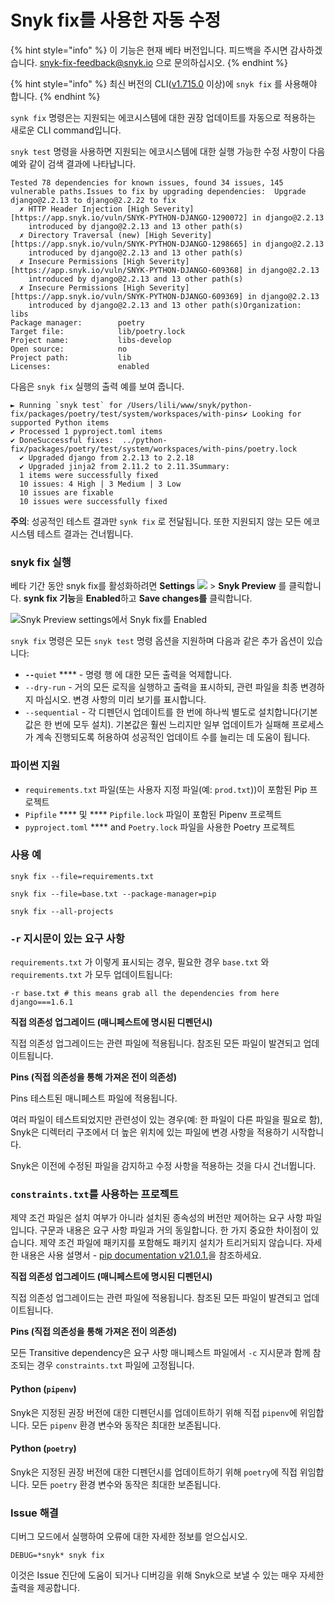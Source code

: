 # Snyk fix를 사용한 자동 수정

{% hint style="info" %}
이 기능은 현재 베타 버전입니다. 피드백을 주시면 감사하겠습니다.  [snyk-fix-feedback@snyk.io](mailto:snyk-fix-feedback@snyk.io) 으로 문의하십시오.
{% endhint %}

{% hint style="info" %}
최신 버전의 CLI([v1.715.0](https://github.com/snyk/cli/releases/tag/v1.715.0) 이상)에 `snyk fix` 를 사용해야 합니다.
{% endhint %}

`synk fix` 명령은는 지원되는 에코시스템에 대한 권장 업데이트를 자동으로 적용하는 새로운 CLI command입니다.

`snyk test` 명령을 사용하면 지원되는 에코시스템에 대한 실행 가능한 수정 사항이 다음 예와 같이 검색 결과에 나타납니다.

```
Tested 78 dependencies for known issues, found 34 issues, 145 vulnerable paths.Issues to fix by upgrading dependencies:  Upgrade django@2.2.13 to django@2.2.22 to fix
  ✗ HTTP Header Injection [High Severity][https://app.snyk.io/vuln/SNYK-PYTHON-DJANGO-1290072] in django@2.2.13
    introduced by django@2.2.13 and 13 other path(s)
  ✗ Directory Traversal (new) [High Severity][https://app.snyk.io/vuln/SNYK-PYTHON-DJANGO-1298665] in django@2.2.13
    introduced by django@2.2.13 and 13 other path(s)
  ✗ Insecure Permissions [High Severity][https://app.snyk.io/vuln/SNYK-PYTHON-DJANGO-609368] in django@2.2.13
    introduced by django@2.2.13 and 13 other path(s)
  ✗ Insecure Permissions [High Severity][https://app.snyk.io/vuln/SNYK-PYTHON-DJANGO-609369] in django@2.2.13
    introduced by django@2.2.13 and 13 other path(s)Organization:           libs
Package manager:        poetry
Target file:            lib/poetry.lock
Project name:           libs-develop
Open source:            no
Project path:           lib
Licenses:               enabled
```

다음은 `snyk fix` 실행의 출력 예를 보여 줍니다.

```
► Running `snyk test` for /Users/lili/www/snyk/python-fix/packages/poetry/test/system/workspaces/with-pins✔ Looking for supported Python items
✔ Processed 1 pyproject.toml items
✔ DoneSuccessful fixes:  ../python-fix/packages/poetry/test/system/workspaces/with-pins/poetry.lock
  ✔ Upgraded django from 2.2.13 to 2.2.18
  ✔ Upgraded jinja2 from 2.11.2 to 2.11.3Summary:
  1 items were successfully fixed
  10 issues: 4 High | 3 Medium | 3 Low
  10 issues are fixable
  10 issues were successfully fixed
```

**주의**: 성공적인 테스트 결과만 `synk fix` 로 전달됩니다. 또한 지원되지 않는 모든 에코시스템 테스트 결과는 건너뜁니다.

### snyk fix 실행

베타 기간 동안 snyk fix를 활성화하려면 **Settings** [![](https://github.com/snyk/user-docs/raw/5e52535b78618f57eda40eb08fc8fbf91e16f1f0/docs/.gitbook/assets/cog\_icon.png)](https://github.com/snyk/user-docs/blob/5e52535b78618f57eda40eb08fc8fbf91e16f1f0/docs/.gitbook/assets/cog\_icon.png) > **Snyk Preview** 를 클릭합니다. **synk fix 기능**을 **Enabled**하고 **Save changes를** 클릭합니다.

![Snyk Preview settings에서 Snyk fix를 Enabled](https://github.com/snyk/user-docs/raw/5e52535b78618f57eda40eb08fc8fbf91e16f1f0/docs/.gitbook/assets/cleanshot\_2021-07-02\_at\_11.39.43\_2x.png)

`snyk fix` 명령은 모든 `snyk test` 명령 옵션을 지원하며 다음과 같은 추가 옵션이 있습니다:

* **`--`**`quiet` \*\*\*\* - 명령 행 에 대한 모든 출력을 억제합니다.
* `--dry-run` - 거의 모든 로직을 실행하고 출력을 표시하되, 관련 파일을 최종 변경하지 마십시오. 변경 사항의 미리 보기를 표시합니다.
* `--sequential` - 각 디펜던시 업데이트를 한 번에 하나씩 별도로 설치합니다(기본값은 한 번에 모두 설치). 기본값은 훨씬 느리지만 일부 업데이트가 실패해 프로세스가 계속 진행되도록 허용하여 성공적인 업데이트 수를 늘리는 데 도움이 됩니다.

### 파이썬 지원

* `requirements.txt` 파일(또는 사용자 지정 파일(예: `prod.txt`))이 포함된 Pip 프로젝트
* `Pipfile` \*\*\*\* 및 \*\*\*\* `Pipfile.lock` 파일이 포함된 Pipenv 프로젝트
* `pyproject.toml` \*\*\*\* and `Poetry.lock` 파일을 사용한 Poetry 프로젝트

### 사용 예

`snyk fix --file=requirements.txt`

`snyk fix --file=base.txt --package-manager=pip`

`snyk fix --all-projects`

### `-r` 지시문이 있는 요구 사항

`requirements.txt` 가 이렇게 표시되는 경우, 필요한 경우 `base.txt` 와 `requirements.txt` 가 모두 업데이트됩니다:

```
-r base.txt # this means grab all the dependencies from here
django===1.6.1
```

**직접 의존성 업그레이드 (매니페스트에 명시된 디펜던시)**

직접 의존성 업그레이드는 관련 파일에 적용됩니다. 참조된 모든 파일이 발견되고 업데이트됩니다.

**Pins (직접 의존성을  통해 가져온 전이 의존성)**

Pins  테스트된 매니페스트 파일에 적용됩니다.

여러 파일이 테스트되었지만 관련성이 있는 경우(예: 한 파일이 다른 파일을 필요로 함), Snyk은 디렉터리 구조에서 더 높은 위치에 있는 파일에 변경 사항을 적용하기 시작합니다.

Snyk은 이전에 수정된 파일을 감지하고 수정 사항을 적용하는 것을 다시 건너뜁니다.

### `constraints.txt`를 사용하는 프로젝트

제약 조건 파일은 설치 여부가 아니라 설치된 종속성의 버전만 제어하는 요구 사항 파일입니다. 구문과 내용은 요구 사항 파일과 거의 동일합니다. 한 가지 중요한 차이점이 있습니다. 제약 조건 파일에 패키지를 포함해도 패키지 설치가 트리거되지 않습니다. 자세한 내용은 사용 설명서 - [pip documentation v21.0.1.](https://pip.pypa.io/en/stable/user\_guide/#constraints-files)을 참조하세요.

**직접 의존성 업그레이드 (매니페스트에 명시된 디펜던시)**

직접 의존성 업그레이드는 관련 파일에 적용됩니다. 참조된 모든 파일이 발견되고 업데이트됩니다.

**Pins (직접 의존성을  통해 가져온 전이 의존성)**

모든 Transitive dependency은 요구 사항 매니페스트 파일에서 `-c` 지시문과 함께 참조되는 경우 `constraints.txt` 파일에 고정됩니다.

#### Python (`pipenv`)

Snyk은 지정된 권장 버전에 대한 디펜던시를 업데이트하기 위해 직접 `pipenv`에 위임합니다. 모든 `pipenv` 환경 변수와 동작은 최대한 보존됩니다.

#### Python (`poetry`)

Snyk은 지정된 권장 버전에 대한 디펜던시를 업데이트하기 위해 `poetry`에 직접 위임합니다. 모든 `poetry` 환경 변수와 동작은 최대한 보존됩니다.

### Issue 해결

디버그 모드에서 실행하여 오류에 대한 자세한 정보를 얻으십시오.

```
DEBUG=*snyk* snyk fix
```

이것은 Issue 진단에 도움이 되거나 디버깅을 위해 Snyk으로 보낼 수 있는 매우 자세한 출력을 제공합니다.
